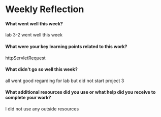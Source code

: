 # Weekly Reflection

#### What went well this week?

lab 3-2 went well this week

#### What were your key learning points related to this work?

httpServletRequest

#### What didn't go so well this week?

all went good  regarding for lab but did not start project 3

#### What additional resources did you use or what help did you receive to complete your work?

 I did not use any outside resources 
